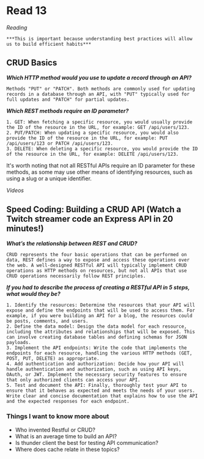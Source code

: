 # Read 13

*Reading*

	***This is important because understanding best practices will allow us to build efficient habits***

## CRUD Basics

***Which HTTP method would you use to update a record through an API?***

	Methods "PUT" or "PATCH". Both methods are commonly used for updating records in a database through an API, with "PUT" typically used for full updates and "PATCH" for partial updates.

***Which REST methods require an ID parameter?***

    1. GET: When fetching a specific resource, you would usually provide the ID of the resource in the URL, for example: GET /api/users/123.
    2. PUT/PATCH: When updating a specific resource, you would also provide the ID of the resource in the URL, for example: PUT /api/users/123 or PATCH /api/users/123.
    3. DELETE: When deleting a specific resource, you would provide the ID of the resource in the URL, for example: DELETE /api/users/123.
It's worth noting that not all RESTful APIs require an ID parameter for these methods, as some may use other means of identifying resources, such as using a slug or a unique identifier.

*Videos*

## Speed Coding: Building a CRUD API (Watch a Twitch streamer code an Express API in 20 minutes!)

***What’s the relationship between REST and CRUD?***

	CRUD represents the four basic operations that can be performed on data, REST defines a way to expose and access these operations over the web. A well-designed RESTful API will typically implement CRUD operations as HTTP methods on resources, but not all APIs that use CRUD operations necessarily follow REST principles.

***If you had to describe the process of creating a RESTful API in 5 steps, what would they be?***

    1. Identify the resources: Determine the resources that your API will expose and define the endpoints that will be used to access them. For example, if you were building an API for a blog, the resources could be posts, comments, and users.
    2. Define the data model: Design the data model for each resource, including the attributes and relationships that will be exposed. This can involve creating database tables and defining schemas for JSON payloads.
    3. Implement the API endpoints: Write the code that implements the endpoints for each resource, handling the various HTTP methods (GET, POST, PUT, DELETE) as appropriate.
    4. Add authentication and authorization: Decide how your API will handle authentication and authorization, such as using API keys, OAuth, or JWT. Implement the necessary security features to ensure that only authorized clients can access your API.
    5. Test and document the API: Finally, thoroughly test your API to ensure that it behaves as expected and meets the needs of your users. Write clear and concise documentation that explains how to use the API and the expected responses for each endpoint.

### Things I want to know more about

- Who invented Restful or CRUD?
- What is an average time to build an API?
- Is thunder client the best for testing API communication?
- Where does cache relate in these topics?
